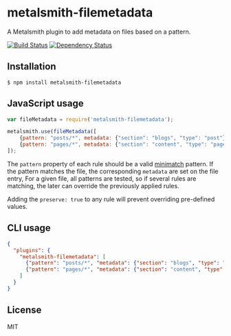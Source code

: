 # metalsmith-filemetadata

A Metalsmith plugin to add metadata on files based on a pattern.

[![Build
Status](https://travis-ci.org/dpobel/metalsmith-filemetadata.svg?branch=master)](https://travis-ci.org/dpobel/metalsmith-filemetadata)
[![Dependency
Status](https://gemnasium.com/dpobel/metalsmith-filemetadata.svg)](https://gemnasium.com/dpobel/metalsmith-filemetadata)

## Installation

    $ npm install metalsmith-filemetadata

## JavaScript usage

```js
var fileMetadata = require('metalsmith-filemetadata');

metalsmith.use(fileMetadata([
    {pattern: "posts/*", metadata: {"section": "blogs", "type": "post"}},
    {pattern: "pages/*", metadata: {"section": "content", "type": "page"}}
]);

```

The `pattern` property of each rule should be a valid
[minimatch](https://www.npmjs.org/package/minimatch) pattern. If the pattern
matches the file, the corresponding `metadata` are set on the file entry, For a
given file, all patterns are tested, so if several rules are matching, the later
can override the previously applied rules.

Adding the `preserve: true` to any rule will prevent overriding pre-defined values.

## CLI usage

```json
{
  "plugins": {
    "metalsmith-filemetadata": [
      {"pattern": "posts/*", "metadata": {"section": "blogs", "type": "post"}},
      {"pattern": "pages/*", "metadata": {"section": "content", "type": "page"}}
    ]
  }
}
```

## License

MIT
